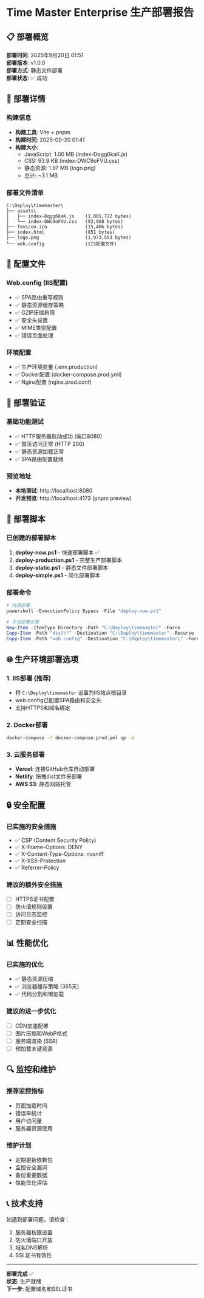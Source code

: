 # Time Master Enterprise 生产部署报告

## 📋 部署概览

**部署时间**: 2025年9月20日 01:51  
**部署版本**: v1.0.0  
**部署方式**: 静态文件部署  
**部署状态**: ✅ 成功  

## 🚀 部署详情

### 构建信息
- **构建工具**: Vite + pnpm
- **构建时间**: 2025-09-20 01:41
- **构建大小**: 
  - JavaScript: 1.00 MB (index-Dqgg6kaK.js)
  - CSS: 93.9 KB (index-DWC9oFVU.css)
  - 静态资源: 1.97 MB (logo.png)
  - 总计: ~3.1 MB

### 部署文件清单
```
C:\Deploy\timemaster\
├── assets\
│   ├── index-Dqgg6kaK.js    (1,001,722 bytes)
│   └── index-DWC9oFVU.css   (93,908 bytes)
├── favicon.ico              (15,406 bytes)
├── index.html               (851 bytes)
├── logo.png                 (1,973,553 bytes)
└── web.config               (IIS配置文件)
```

## 🔧 配置文件

### Web.config (IIS配置)
- ✅ SPA路由重写规则
- ✅ 静态资源缓存策略
- ✅ GZIP压缩启用
- ✅ 安全头设置
- ✅ MIME类型配置
- ✅ 错误页面处理

### 环境配置
- ✅ 生产环境变量 (.env.production)
- ✅ Docker配置 (docker-compose.prod.yml)
- ✅ Nginx配置 (nginx.prod.conf)

## 🧪 部署验证

### 基础功能测试
- ✅ HTTP服务器启动成功 (端口8080)
- ✅ 首页访问正常 (HTTP 200)
- ✅ 静态资源加载正常
- ✅ SPA路由配置就绪

### 预览地址
- **本地测试**: http://localhost:8080
- **开发预览**: http://localhost:4173 (pnpm preview)

## 📁 部署脚本

### 已创建的部署脚本
1. **deploy-now.ps1** - 快速部署脚本 ✅
2. **deploy-production.ps1** - 完整生产部署脚本
3. **deploy-static.ps1** - 静态文件部署脚本
4. **deploy-simple.ps1** - 简化部署脚本

### 部署命令
```powershell
# 快速部署
powershell -ExecutionPolicy Bypass -File "deploy-now.ps1"

# 手动部署步骤
New-Item -ItemType Directory -Path "C:\Deploy\timemaster" -Force
Copy-Item -Path "dist\*" -Destination "C:\Deploy\timemaster" -Recurse -Force
Copy-Item -Path "web.config" -Destination "C:\Deploy\timemaster\" -Force
```

## 🌐 生产环境部署选项

### 1. IIS部署 (推荐)
- 将 `C:\Deploy\timemaster` 设置为IIS站点根目录
- web.config已配置SPA路由和安全头
- 支持HTTPS和域名绑定

### 2. Docker部署
```bash
docker-compose -f docker-compose.prod.yml up -d
```

### 3. 云服务部署
- **Vercel**: 连接GitHub仓库自动部署
- **Netlify**: 拖拽dist文件夹部署
- **AWS S3**: 静态网站托管

## 🔒 安全配置

### 已实施的安全措施
- ✅ CSP (Content Security Policy)
- ✅ X-Frame-Options: DENY
- ✅ X-Content-Type-Options: nosniff
- ✅ X-XSS-Protection
- ✅ Referrer-Policy

### 建议的额外安全措施
- [ ] HTTPS证书配置
- [ ] 防火墙规则设置
- [ ] 访问日志监控
- [ ] 定期安全扫描

## 📊 性能优化

### 已实施的优化
- ✅ 静态资源压缩
- ✅ 浏览器缓存策略 (365天)
- ✅ 代码分割和懒加载

### 建议的进一步优化
- [ ] CDN加速配置
- [ ] 图片压缩和WebP格式
- [ ] 服务端渲染 (SSR)
- [ ] 预加载关键资源

## 🔍 监控和维护

### 推荐监控指标
- 页面加载时间
- 错误率统计
- 用户访问量
- 服务器资源使用

### 维护计划
- 定期更新依赖包
- 监控安全漏洞
- 备份重要数据
- 性能优化评估

## 📞 技术支持

如遇到部署问题，请检查：
1. 服务器权限设置
2. 防火墙端口开放
3. 域名DNS解析
4. SSL证书有效性

---

**部署完成** ✅  
**状态**: 生产就绪  
**下一步**: 配置域名和SSL证书